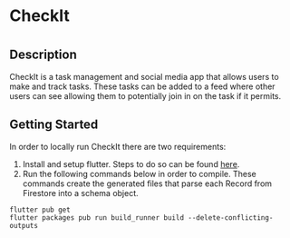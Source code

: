 # CheckIt
#
## Description
CheckIt is a task management and social media app that allows users to make and track tasks. These tasks can be added to a feed where other users can see allowing them to potentially join in on the task if it permits.

## Getting Started

In order to locally run CheckIt there are two requirements:
1. Install and setup flutter. Steps to do so can be found [here](https://docs.flutter.dev/get-started/install).
2. Run the following commands below in order to compile. These commands create the generated files that parse each Record from Firestore into a schema object.
```
flutter pub get
flutter packages pub run build_runner build --delete-conflicting-outputs
```
